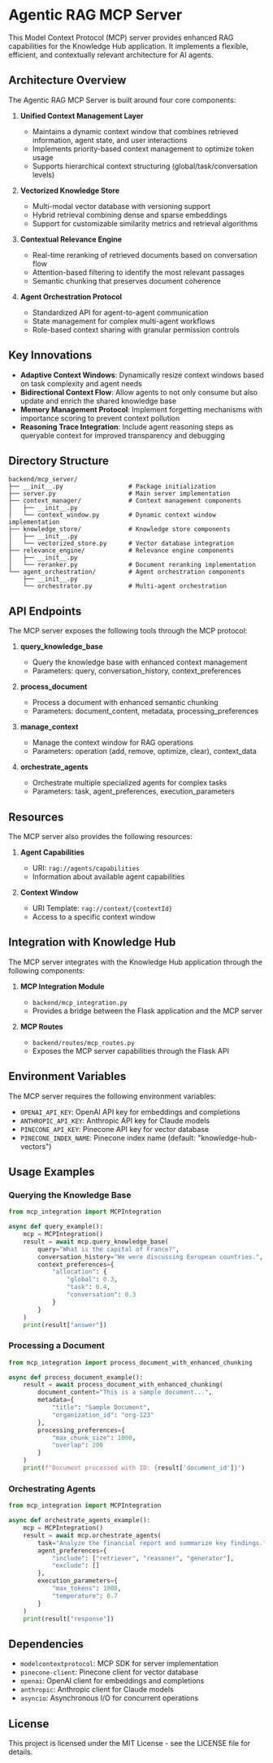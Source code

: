 # Agentic RAG MCP Server

This Model Context Protocol (MCP) server provides enhanced RAG capabilities for the Knowledge Hub application. It implements a flexible, efficient, and contextually relevant architecture for AI agents.

## Architecture Overview

The Agentic RAG MCP Server is built around four core components:

1. **Unified Context Management Layer**
   - Maintains a dynamic context window that combines retrieved information, agent state, and user interactions
   - Implements priority-based context management to optimize token usage
   - Supports hierarchical context structuring (global/task/conversation levels)

2. **Vectorized Knowledge Store**
   - Multi-modal vector database with versioning support
   - Hybrid retrieval combining dense and sparse embeddings
   - Support for customizable similarity metrics and retrieval algorithms

3. **Contextual Relevance Engine**
   - Real-time reranking of retrieved documents based on conversation flow
   - Attention-based filtering to identify the most relevant passages
   - Semantic chunking that preserves document coherence

4. **Agent Orchestration Protocol**
   - Standardized API for agent-to-agent communication
   - State management for complex multi-agent workflows
   - Role-based context sharing with granular permission controls

## Key Innovations

- **Adaptive Context Windows**: Dynamically resize context windows based on task complexity and agent needs
- **Bidirectional Context Flow**: Allow agents to not only consume but also update and enrich the shared knowledge base
- **Memory Management Protocol**: Implement forgetting mechanisms with importance scoring to prevent context pollution
- **Reasoning Trace Integration**: Include agent reasoning steps as queryable context for improved transparency and debugging

## Directory Structure

```
backend/mcp_server/
├── __init__.py                  # Package initialization
├── server.py                    # Main server implementation
├── context_manager/             # Context management components
│   ├── __init__.py
│   └── context_window.py        # Dynamic context window implementation
├── knowledge_store/             # Knowledge store components
│   ├── __init__.py
│   └── vectorized_store.py      # Vector database integration
├── relevance_engine/            # Relevance engine components
│   ├── __init__.py
│   └── reranker.py              # Document reranking implementation
└── agent_orchestration/         # Agent orchestration components
    ├── __init__.py
    └── orchestrator.py          # Multi-agent orchestration
```

## API Endpoints

The MCP server exposes the following tools through the MCP protocol:

1. **query_knowledge_base**
   - Query the knowledge base with enhanced context management
   - Parameters: query, conversation_history, context_preferences

2. **process_document**
   - Process a document with enhanced semantic chunking
   - Parameters: document_content, metadata, processing_preferences

3. **manage_context**
   - Manage the context window for RAG operations
   - Parameters: operation (add, remove, optimize, clear), context_data

4. **orchestrate_agents**
   - Orchestrate multiple specialized agents for complex tasks
   - Parameters: task, agent_preferences, execution_parameters

## Resources

The MCP server also provides the following resources:

1. **Agent Capabilities**
   - URI: `rag://agents/capabilities`
   - Information about available agent capabilities

2. **Context Window**
   - URI Template: `rag://context/{contextId}`
   - Access to a specific context window

## Integration with Knowledge Hub

The MCP server integrates with the Knowledge Hub application through the following components:

1. **MCP Integration Module**
   - `backend/mcp_integration.py`
   - Provides a bridge between the Flask application and the MCP server

2. **MCP Routes**
   - `backend/routes/mcp_routes.py`
   - Exposes the MCP server capabilities through the Flask API

## Environment Variables

The MCP server requires the following environment variables:

- `OPENAI_API_KEY`: OpenAI API key for embeddings and completions
- `ANTHROPIC_API_KEY`: Anthropic API key for Claude models
- `PINECONE_API_KEY`: Pinecone API key for vector database
- `PINECONE_INDEX_NAME`: Pinecone index name (default: "knowledge-hub-vectors")

## Usage Examples

### Querying the Knowledge Base

```python
from mcp_integration import MCPIntegration

async def query_example():
    mcp = MCPIntegration()
    result = await mcp.query_knowledge_base(
        query="What is the capital of France?",
        conversation_history="We were discussing European countries.",
        context_preferences={
            "allocation": {
                "global": 0.3,
                "task": 0.4,
                "conversation": 0.3
            }
        }
    )
    print(result["answer"])
```

### Processing a Document

```python
from mcp_integration import process_document_with_enhanced_chunking

async def process_document_example():
    result = await process_document_with_enhanced_chunking(
        document_content="This is a sample document...",
        metadata={
            "title": "Sample Document",
            "organization_id": "org-123"
        },
        processing_preferences={
            "max_chunk_size": 1000,
            "overlap": 200
        }
    )
    print(f"Document processed with ID: {result['document_id']}")
```

### Orchestrating Agents

```python
from mcp_integration import MCPIntegration

async def orchestrate_agents_example():
    mcp = MCPIntegration()
    result = await mcp.orchestrate_agents(
        task="Analyze the financial report and summarize key findings.",
        agent_preferences={
            "include": ["retriever", "reasoner", "generator"],
            "exclude": []
        },
        execution_parameters={
            "max_tokens": 1000,
            "temperature": 0.7
        }
    )
    print(result["response"])
```

## Dependencies

- `modelcontextprotocol`: MCP SDK for server implementation
- `pinecone-client`: Pinecone client for vector database
- `openai`: OpenAI client for embeddings and completions
- `anthropic`: Anthropic client for Claude models
- `asyncio`: Asynchronous I/O for concurrent operations

## License

This project is licensed under the MIT License - see the LICENSE file for details.

